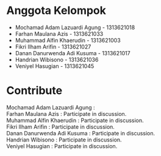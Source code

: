 # Anggota Kelompok
- Mochamad Adam Lazuardi Agung - 1313621018
- Farhan Maulana Azis - 1313621033
- Muhammad Alfin Khaerudin - 1313621003
- Fikri Ilham Arifin - 1313621027 
- Danan Danurwenda Adi Kusuma - 1313621017 
- Handrian Wibisono - 1313621036
- Veniyel Hasugian - 1313621045

# Contribute
Mochamad Adam Lazuardi Agung : <br>
Farhan Maulana Azis : Participate in discussion. <br>
Muhammad Alfin Khaerudin : Participate in discussion. <br>
Fikri Ilham Arifin : Participate in discussion. <br>
Danan Danurwenda Adi Kusuma : Participate in discussion. <br>
Handrian Wibisono : Participate in discussion. <br>
Veniyel Hasugian : Participate in discussion. <br>
